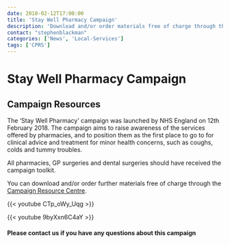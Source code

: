 ```yaml
---
date: 2018-02-12T17:00:00
title: 'Stay Well Pharmacy Campaign'
description: 'Download and/or order materials free of charge through the Campaign Resource Centre'
contact: "stephenblackman"
categories: ['News', 'Local-Services']
tags: ['CPRS']
---
```


# Stay Well Pharmacy Campaign  
## Campaign Resources  

The ‘Stay Well Pharmacy’ campaign was launched by NHS England on 12th February 2018. The campaign aims to raise awareness of the services offered by pharmacies, and to position them as the first place to go to for clinical advice and treatment for minor health concerns, such as coughs, colds and tummy troubles.  

All pharmacies, GP surgeries and dental surgeries should have received the campaign toolkit.  

You can download and/or order further materials free of charge through the [Campaign Resource Centre](https://campaignresources.phe.gov.uk/resources/campaigns/73-stay-well-pharmacy/resources).  

{{< youtube CTp_oWy_Uqg >}}

  

{{< youtube 9byXxn6C4aY >}}

  

####  Please contact us if you have any questions about this campaign  
